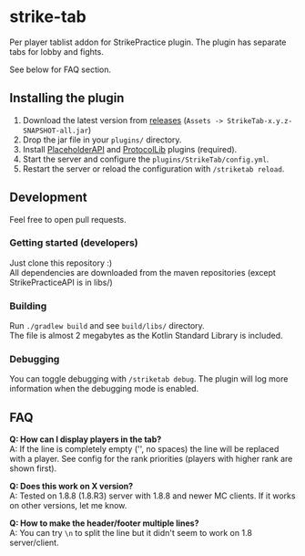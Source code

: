 # strike-tab
Per player tablist addon for StrikePractice plugin. The plugin has separate tabs for lobby and fights.

See below for FAQ section.

## Installing the plugin
1. Download the latest version from [releases](https://github.com/toppev/strike-tab/releases) (`Assets -> StrikeTab-x.y.z-SNAPSHOT-all.jar`)
2. Drop the jar file in your `plugins/` directory.
3. Install [PlaceholderAPI](https://www.spigotmc.org/resources/placeholderapi.6245/) and [ProtocolLib](https://www.spigotmc.org/resources/protocollib.1997/) plugins (required).
4. Start the server and configure the `plugins/StrikeTab/config.yml`.
5. Restart the server or reload the configuration with `/striketab reload`.


## Development

Feel free to open pull requests.

### Getting started (developers)
Just clone this repository :)  
All dependencies are downloaded from the maven repositories (except StrikePracticeAPI is in libs/)

### Building
Run `./gradlew build` and see `build/libs/` directory.  
The file is almost 2 megabytes as the Kotlin Standard Library is included.

### Debugging
You can toggle debugging with `/striketab debug`. The plugin will log more information when the debugging mode is enabled.

## FAQ
**Q: How can I display players in the tab?**  
A: If the line is completely empty ('', no spaces) the line will be replaced with a player. See config for the rank priorities (players with higher rank are shown first).

**Q: Does this work on X version?**  
A: Tested on 1.8.8 (1.8.R3) server with 1.8.8 and newer MC clients. If it works on other versions, let me know.

**Q: How to make the header/footer multiple lines?**  
A: You can try `\n` to split the line but it didn't seem to work on 1.8 server/client.